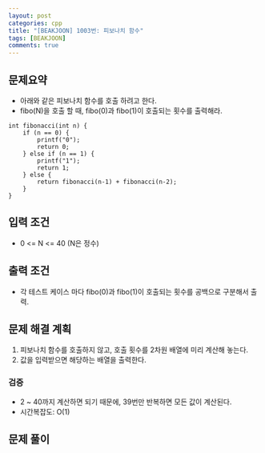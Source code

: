 ```yaml
---
layout: post
categories: cpp
title: "[BEAKJOON] 1003번: 피보나치 함수"
tags: [BEAKJOON]
comments: true
---
```


## 문제요약
- 아래와 같은 피보나치 함수를 호출 하려고 한다.
- fibo(N)을 호출 할 때,  fibo(0)과 fibo(1)이 호출되는 횟수를 출력해라.
```
int fibonacci(int n) {
    if (n == 0) {
        printf("0");
        return 0;
    } else if (n == 1) {
        printf("1");
        return 1;
    } else {
        return fibonacci(n‐1) + fibonacci(n‐2);
    }
}
```

## 입력 조건
- 0 <= N <= 40 (N은 정수)

## 출력 조건
- 각 테스트 케이스 마다 fibo(0)과 fibo(1)이 호출되는 횟수를 공백으로 구분해서 출력.

## 문제 해결 계획
1. 피보나치 함수를 호출하지 않고, 호출 횟수를 2차원 배열에 미리 계산해 놓는다.
2. 값을 입력받으면 해당하는 배열을 출력한다.

### 검증
- 2 ~ 40까지 계산하면 되기 때문에, 39번만 반복하면 모든 값이 계산된다.
- 시간복잡도: O(1)

## 문제 풀이
<script src="https://gist.github.com/Junhyeon2/4d9a044a335aaa294189236c376870e5.js"></script>
